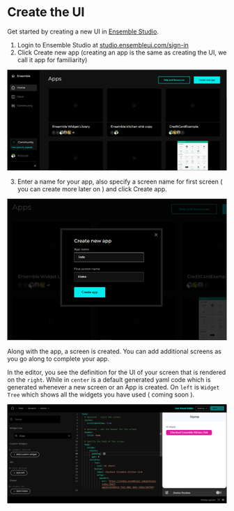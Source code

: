 # Create the UI

Get started by creating a new UI in [Ensemble Studio](https://studio.ensembleui.com).

1. Login to Ensemble Studio at [studio.ensembleui.com/sign-in](https://studio.ensembleui.com/sign-in)
2. Click Create new app (creating an app is the same as creating the UI, we call it app for familiarity)

![Alt text](image.png)

3. Enter a name for your app, also specify a screen name for first screen ( you can create more later on ) and click Create app.

![Alt text](image-1.png)

Along with the app, a screen is created. You can add additional screens as you go along to complete your app.

In the editor, you see the definition for the UI of your screen that is rendered on the `right`. While in `center` is a default generated yaml code which is generated whenever a new screen or an App is created. On `left` is `Widget Tree` which shows all the widgets you have used ( coming soon ).

![Alt text](image-2.png)
